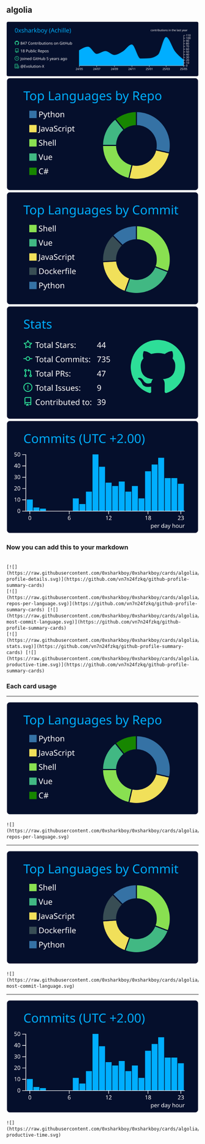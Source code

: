 ## algolia

[![](./0-profile-details.svg)](https://github.com/vn7n24fzkq/github-profile-summary-cards)
[![](./1-repos-per-language.svg)](https://github.com/vn7n24fzkq/github-profile-summary-cards) [![](./2-most-commit-language.svg)](https://github.com/vn7n24fzkq/github-profile-summary-cards)
[![](./3-stats.svg)](https://github.com/vn7n24fzkq/github-profile-summary-cards) [![](./4-productive-time.svg)](https://github.com/vn7n24fzkq/github-profile-summary-cards)
### Now you can add this to your markdown
```

[![](https://raw.githubusercontent.com/0xsharkboy/0xsharkboy/cards/algolia/0-profile-details.svg)](https://github.com/vn7n24fzkq/github-profile-summary-cards)
[![](https://raw.githubusercontent.com/0xsharkboy/0xsharkboy/cards/algolia/1-repos-per-language.svg)](https://github.com/vn7n24fzkq/github-profile-summary-cards) [![](https://raw.githubusercontent.com/0xsharkboy/0xsharkboy/cards/algolia/2-most-commit-language.svg)](https://github.com/vn7n24fzkq/github-profile-summary-cards)
[![](https://raw.githubusercontent.com/0xsharkboy/0xsharkboy/cards/algolia/3-stats.svg)](https://github.com/vn7n24fzkq/github-profile-summary-cards) [![](https://raw.githubusercontent.com/0xsharkboy/0xsharkboy/cards/algolia/4-productive-time.svg)](https://github.com/vn7n24fzkq/github-profile-summary-cards)

```

### Each card usage
---

![](./1-repos-per-language.svg)

```
![](https://raw.githubusercontent.com/0xsharkboy/0xsharkboy/cards/algolia/1-repos-per-language.svg)
```

    

---

![](./2-most-commit-language.svg)

```
![](https://raw.githubusercontent.com/0xsharkboy/0xsharkboy/cards/algolia/2-most-commit-language.svg)
```

    

---

![](./4-productive-time.svg)

```
![](https://raw.githubusercontent.com/0xsharkboy/0xsharkboy/cards/algolia/4-productive-time.svg)
```

    
